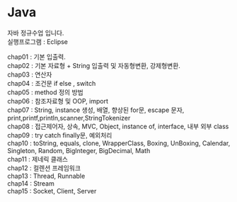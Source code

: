 # Java

자바 정규수업 입니다.      
실행프로그램 : Eclipse   
   
chap01 : 기본 입출력.   
chap02 : 기본 자료형 + String 입출력 및 자동형변환, 강제형변환.   
chap03 : 연산자   
chap04 : 조건문 if else , switch   
chap05 : method 정의 방법   
chap06 : 참조자료형 및 OOP, import   
chap07 : String, instance 생성, 배열, 향상된 for문, escape 문자, print,printf,println,scanner,StringTokenizer   
chap08 : 접근제어자, 상속, MVC, Object, instance of, interface, 내부 외부 class   
chap09 : try catch finally문, 예외처리   
chap10 : toString, equals, clone, WrapperClass, Boxing, UnBoxing, Calendar, Singleton, Random, BigInteger, BigDecimal, Math   
chap11 : 제네릭 클래스 <T>   
chap12 : 컬렌션 프레임워크   
chap13 : Thread, Runnable   
chap14 : Stream   
chap15 : Socket, Client, Server  
